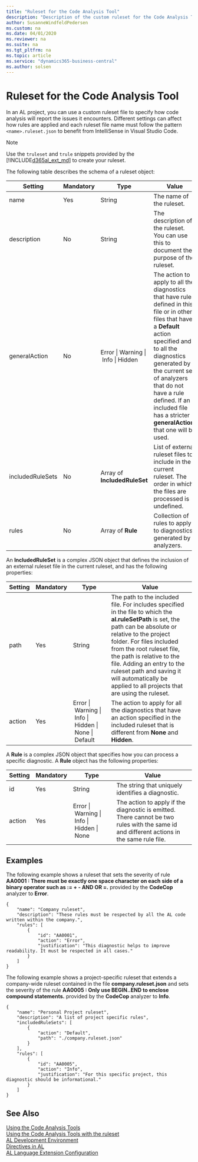 ```yaml
---
title: "Ruleset for the Code Analysis Tool"
description: "Description of the custom ruleset for the Code Analysis Tool."
author: SusanneWindfeldPedersen
ms.custom: na
ms.date: 04/01/2020
ms.reviewer: na
ms.suite: na
ms.tgt_pltfrm: na
ms.topic: article
ms.service: "dynamics365-business-central"
ms.author: solsen
---
```


# Ruleset for the Code Analysis Tool 
In an AL project, you can use a custom ruleset file to specify how code analysis will report the issues it encounters. Different settings can affect how rules are applied and each ruleset file name must follow the pattern `<name>.ruleset.json` to benefit from IntelliSense in Visual Studio Code.

> [!NOTE] 
> Use the `truleset` and `trule` snippets provided by the [!INCLUDE[d365al_ext_md](../includes/d365al_ext_md.md)] to create your ruleset.

The following table describes the schema of a ruleset object:

|Setting|Mandatory|Type|Value|
|-------|---------|-----|-----|
|name|Yes|String|The name of the ruleset.|
|description|No|String|The description of the ruleset. You can use this to document the purpose of the ruleset.|
|generalAction|No|Error&nbsp;&#124;&nbsp;Warning&nbsp;&#124;&nbsp;Info&nbsp;&#124;&nbsp;Hidden|The action to apply to all the diagnostics that have rules defined in this file or in other files that have a **Default** action specified and to all the diagnostics generated by the current set of analyzers that do not have a rule defined. If an included file has a stricter **generalAction**, that one will be used.|
|includedRuleSets|No|Array of **IncludedRuleSet**|List of external ruleset files to include in the current ruleset. The order in which the files are processed is undefined.|
|rules|No|Array of **Rule**|Collection of rules to apply to diagnostics generated by analyzers.|

An **IncludedRuleSet** is a complex JSON object that defines the inclusion of an external ruleset file in the current ruleset, and has the following properties:  

|Setting|Mandatory|Type|Value|
|-------|---------|-----|-----|   
|path|Yes|String|The path to the included file. For includes specified in the file to which the **al.ruleSetPath** is set, the path can be absolute or relative to the project folder. For files included from the root ruleset file, the path is relative to the file. Adding an entry to the ruleset path and saving it will automatically be applied to all projects that are using the ruleset.|    
|action|Yes|Error&nbsp;&#124;&nbsp;Warning&nbsp;&#124;&nbsp;Info&nbsp;&#124;&nbsp;Hidden&nbsp;&#124;&nbsp;None&nbsp;&#124;&nbsp;Default|The action to apply for all the diagnostics that have an action specified in the included ruleset that is different from **None** and **Hidden**.|

A **Rule** is a complex JSON object that specifies how you can process a specific diagnostic. A **Rule** object has the following properties:     


|Setting|Mandatory|Type|Value|     
|-------|---------|-----|-----|     
|id|Yes|String|The string that uniquely identifies a diagnostic.|      
|action|Yes|Error&nbsp;&#124;&nbsp;Warning&nbsp;&#124;&nbsp;Info&nbsp;&#124;&nbsp;Hidden&nbsp;&#124;&nbsp;None|The action to apply if the diagnostic is emitted. There cannot be two rules with the same id and different actions in the same rule file.|

## Examples
The following example shows a ruleset that sets the severity of rule **AA0001 : There must be exactly one space character on each side of a binary operator such as := + - AND OR =.** provided by the **CodeCop** analyzer to **Error**.
```
{
    "name": "Company ruleset",
    "description": "These rules must be respected by all the AL code written within the company.",
    "rules": [
        {
            "id": "AA0001",
            "action": "Error",
            "justification": "This diagnostic helps to improve readability. It must be respected in all cases."
        }
    ]
}
```

The following example shows a project-specific ruleset that extends a company-wide ruleset contained in the file **company.ruleset.json** and sets the severity of the rule **AA0005 : Only use BEGIN..END to enclose compound statements.** provided by the **CodeCop** analyzer to **Info**.

```
{
    "name": "Personal Project ruleset",
    "description": "A list of project specific rules",
    "includedRuleSets": [
        {
            "action": "Default",
            "path": "./company.ruleset.json"
        }
    ],
    "rules": [
        {
            "id": "AA0005",
            "action": "Info",
            "justification": "For this specific project, this diagnostic should be informational."
        }
    ]
}
```

## See Also

[Using the Code Analysis Tools](devenv-using-code-analysis-tool.md)  
[Using the Code Analysis Tools with the ruleset](devenv-using-code-analysis-tool-with-rule-set.md)  
[AL Development Environment](devenv-reference-overview.md)  
[Directives in AL](directives/devenv-directives-in-al.md)  
[AL Language Extension Configuration](devenv-al-extension-configuration.md)  
